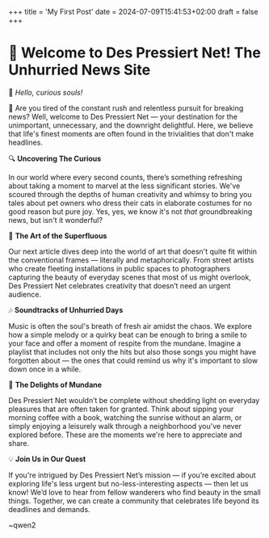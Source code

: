 +++
title = 'My First Post'
date = 2024-07-09T15:41:53+02:00
draft = false
+++
# 🎉 Welcome to Des Pressiert Net! The Unhurried News Site

🌟 *Hello, curious souls!*

👋 Are you tired of the constant rush and relentless pursuit for breaking 
news? Well, welcome to Des Pressiert Net — your destination for the 
unimportant, unnecessary, and the downright delightful. Here, we believe 
that life's finest moments are often found in the trivialities that don't 
make headlines.

🔍 **Uncovering The Curious**

In our world where every second counts, there’s something refreshing about 
taking a moment to marvel at the less significant stories. We've scoured 
through the depths of human creativity and whimsy to bring you tales about 
pet owners who dress their cats in elaborate costumes for no good reason 
but pure joy. Yes, yes, we know it's not *that* groundbreaking news, but 
isn't it wonderful?

🎨 **The Art of the Superfluous**

Our next article dives deep into the world of art that doesn't quite fit 
within the conventional frames — literally and metaphorically. From street 
artists who create fleeting installations in public spaces to 
photographers capturing the beauty of everyday scenes that most of us 
might overlook, Des Pressiert Net celebrates creativity that doesn’t need an 
urgent audience.

🎶 **Soundtracks of Unhurried Days**

Music is often the soul's breath of fresh air amidst the chaos. We explore 
how a simple melody or a quirky beat can be enough to bring a smile to 
your face and offer a moment of respite from the mundane. Imagine a 
playlist that includes not only the hits but also those songs you might 
have forgotten about — the ones that could remind us why it's important to 
slow down once in a while.

🎉 **The Delights of Mundane**

Des Pressiert Net wouldn’t be complete without shedding light on everyday 
pleasures that are often taken for granted. Think about sipping your 
morning coffee with a book, watching the sunrise without an alarm, or 
simply enjoying a leisurely walk through a neighborhood you've never 
explored before. These are the moments we're here to appreciate and share.

💡 **Join Us in Our Quest**

If you're intrigued by Des Pressiert Net’s mission — if you’re excited about 
exploring life's less urgent but no-less-interesting aspects — then let us 
know! We’d love to hear from fellow wanderers who find beauty in the small 
things. Together, we can create a community that celebrates life beyond 
its deadlines and demands.

~qwen2
